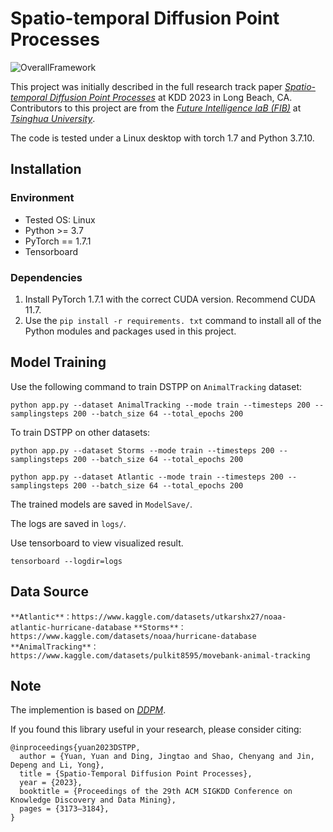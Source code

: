 # Spatio-temporal Diffusion Point Processes

![OverallFramework](./assets/framework.png "Our proposed framework")

This project was initially described in the full research track paper *[Spatio-temporal Diffusion Point Processes](https://dl.acm.org/doi/10.1145/3580305.3599511)* at KDD 2023 in Long Beach, CA. Contributors to this project are from the *[Future Intelligence laB (FIB)](https://fi.ee.tsinghua.edu.cn/)* at *[Tsinghua University](https://www.tsinghua.edu.cn/en/)*.

The code is tested under a Linux desktop with torch 1.7 and Python 3.7.10.

## Installation

### Environment
- Tested OS: Linux
- Python >= 3.7
- PyTorch == 1.7.1
- Tensorboard

### Dependencies
1. Install PyTorch 1.7.1 with the correct CUDA version. Recommend CUDA 11.7.
2. Use the ``pip install -r requirements. txt`` command to install all of the Python modules and packages used in this project.

## Model Training

Use the following command to train DSTPP on `AnimalTracking` dataset: 

``
python app.py --dataset AnimalTracking --mode train --timesteps 200 --samplingsteps 200 --batch_size 64 --total_epochs 200
``

To train DSTPP on other datasets:

``
python app.py --dataset Storms --mode train --timesteps 200 --samplingsteps 200 --batch_size 64 --total_epochs 200
``

``
python app.py --dataset Atlantic --mode train --timesteps 200 --samplingsteps 200 --batch_size 64 --total_epochs 200
``

The trained models are saved in ``ModelSave/``.

The logs are saved in ``logs/``.

Use tensorboard to view visualized result.

``
tensorboard --logdir=logs
``

## Data Source
``
**Atlantic**：https://www.kaggle.com/datasets/utkarshx27/noaa-atlantic-hurricane-database
``
``
**Storms**：https://www.kaggle.com/datasets/noaa/hurricane-database
``
``
**AnimalTracking**：https://www.kaggle.com/datasets/pulkit8595/movebank-animal-tracking
``


## Note

The implemention is based on *[DDPM](https://github.com/lucidrains/denoising-diffusion-pytorch)*.

If you found this library useful in your research, please consider citing:

```
@inproceedings{yuan2023DSTPP,
  author = {Yuan, Yuan and Ding, Jingtao and Shao, Chenyang and Jin, Depeng and Li, Yong},
  title = {Spatio-Temporal Diffusion Point Processes},
  year = {2023},
  booktitle = {Proceedings of the 29th ACM SIGKDD Conference on Knowledge Discovery and Data Mining},
  pages = {3173–3184},
}
```
